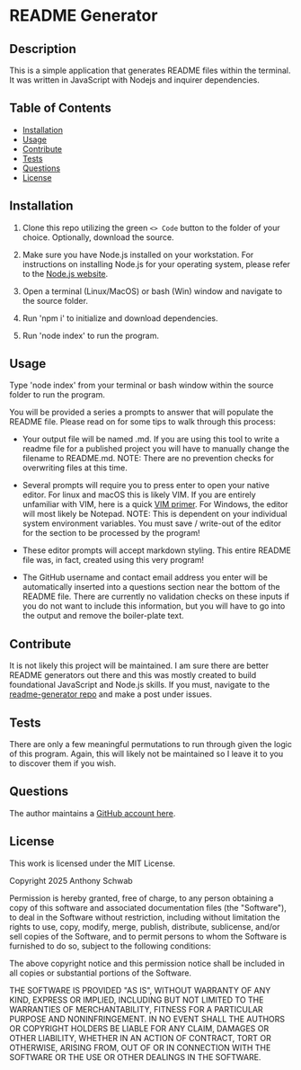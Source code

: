 # README Generator

## Description

This is a simple application that generates README files within the terminal. It was written in JavaScript with Nodejs and inquirer dependencies.

## Table of Contents

- [Installation](#installation)
- [Usage](#usage)
- [Contribute](#contribute)
- [Tests](#tests)
- [Questions](#questions)
- [License](#license)

## Installation

1. Clone this repo utilizing the green `<> Code` button to the folder of your choice. Optionally, download the source.

2. Make sure you have Node.js installed on your workstation. For instructions on installing Node.js for your operating system, please refer to the [Node.js website](https://nodejs.org).

3. Open a terminal (Linux/MacOS) or bash (Win) window and navigate to the source folder.

4. Run 'npm i' to initialize and download dependencies.

5. Run 'node index' to run the program.

## Usage

Type 'node index' from your terminal or bash window within the source folder to run the program.

You will be provided a series a prompts to answer that will populate the README file. Please read on for some tips to walk through this process:

- Your output file will be named <project title>.md. If you are using this tool to write a readme file for a published project you will have to manually change the filename to README.md. NOTE: There are no prevention checks for overwriting files at this time.

- Several prompts will require you to press enter to open your native editor. For linux and macOS this is likely VIM. If you are entirely unfamiliar with VIM, here is a quick [VIM primer](https://www.freecodecamp.org/news/vim-beginners-guide/). For Windows, the editor will most likely be Notepad. NOTE: This is dependent on your individual system environment variables. You must save / write-out of the editor for the section to be processed by the program!

- These editor prompts will accept markdown styling. This entire README file was, in fact, created using this very program!

- The GitHub username and contact email address you enter will be automatically inserted into a questions section near the bottom of the README file. There are currently no validation checks on these inputs if you do not want to include this information, but you will have to go into the output and remove the boiler-plate text.


## Contribute

It is not likely this project will be maintained. I am sure there are better README generators out there and this was mostly created to build foundational JavaScript and Node.js skills. If you must, navigate to the [readme-generator repo](https://github.com/ant-codes-42/readme-generator) and make a post under issues.

## Tests

There are only a few meaningful permutations to run through given the logic of this program. Again, this will likely not be maintained so I leave it to you to discover them if you wish.

## Questions

The author maintains a [GitHub account here](https://github.com/ant-codes-42).

## License

This work is licensed under the MIT License.

Copyright 2025 Anthony Schwab

Permission is hereby granted, free of charge, to any person obtaining a copy
of this software and associated documentation files (the "Software"), to deal
in the Software without restriction, including without limitation the rights
to use, copy, modify, merge, publish, distribute, sublicense, and/or sell
copies of the Software, and to permit persons to whom the Software is
furnished to do so, subject to the following conditions:

The above copyright notice and this permission notice shall be included in all
copies or substantial portions of the Software.

THE SOFTWARE IS PROVIDED "AS IS", WITHOUT WARRANTY OF ANY KIND,
EXPRESS OR IMPLIED, INCLUDING BUT NOT LIMITED TO THE WARRANTIES OF
MERCHANTABILITY, FITNESS FOR A PARTICULAR PURPOSE AND NONINFRINGEMENT.
IN NO EVENT SHALL THE AUTHORS OR COPYRIGHT HOLDERS BE LIABLE FOR ANY CLAIM,
DAMAGES OR OTHER LIABILITY, WHETHER IN AN ACTION OF CONTRACT, TORT OR
OTHERWISE, ARISING FROM, OUT OF OR IN CONNECTION WITH THE SOFTWARE OR THE USE
OR OTHER DEALINGS IN THE SOFTWARE.

